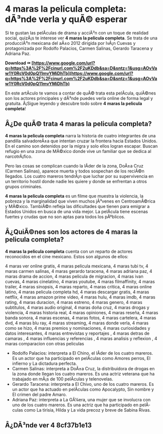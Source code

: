 # 4 maras la pelicula completa: dÃ³nde verla y quÃ© esperar

Si te gustan las pelÃ­culas de drama y acciÃ³n con un toque de realidad social, quizÃ¡s te interese ver **4 maras la pelicula completa**. Se trata de una producciÃ³n mexicana del aÃ±o 2012 dirigida por IvÃ¡n Cuevas y protagonizada por Rodolfo Palacios, Carmen Salinas, Gerardo Taracena y Adriana Paz.

**Download ✑ [https://www.google.com/url?q=https%3A%2F%2Fcinurl.com%2F2uKDdb&sa=D&sntz=1&usg=AOvVaw1Y0RcV0d0pQ11mvYMiDhTb](https://www.google.com/url?q=https%3A%2F%2Fcinurl.com%2F2uKDdb&sa=D&sntz=1&usg=AOvVaw1Y0RcV0d0pQ11mvYMiDhTb)**




En este artÃ­culo te vamos a contar de quÃ© trata esta pelÃ­cula, quiÃ©nes son los actores principales y dÃ³nde puedes verla online de forma legal y gratuita. Â¡Sigue leyendo y descubre todo sobre **4 maras la pelicula completa**!

## Â¿De quÃ© trata 4 maras la pelicula completa?

**4 maras la pelicula completa** narra la historia de cuatro integrantes de una pandilla salvadoreÃ±a que intentan cruzar la frontera hacia Estados Unidos. En el camino son detenidos por la migra y solo ellos logran escapar. Buscan refugio en una zona de MÃ©xico donde vive un familiar que se dedica al narcotrÃ¡fico.

Pero las cosas se complican cuando la lÃ­der de la zona, DoÃ±a Cruz (Carmen Salinas), aparece muerta y todos sospechan de los reciÃ©n llegados. Los cuatro mareros tendrÃ¡n que luchar por su supervivencia en un territorio hostil donde nadie les quiere y donde se enfrentan a otros grupos criminales.

**4 maras la pelicula completa** es un filme que muestra la violencia, la pobreza y la marginalidad que viven muchos jÃ³venes en CentroamÃ©rica y MÃ©xico. TambiÃ©n refleja las dificultades que tienen para emigrar a Estados Unidos en busca de una vida mejor. La pelÃ­cula tiene escenas fuertes y crudas que no son aptas para todos los pÃºblicos.

## Â¿QuiÃ©nes son los actores de 4 maras la pelicula completa?

**4 maras la pelicula completa** cuenta con un reparto de actores reconocidos en el cine mexicano. Estos son algunos de ellos:

4 maras ver online gratis,  4 maras pelicula mexicana,  4 maras tubi tv,  4 maras carmen salinas,  4 maras gerardo taracena,  4 maras adriana paz,  4 maras drama de accion,  4 maras pelicula de migracion,  4 maras ivan cuevas,  4 maras cinelatino,  4 maras youtube,  4 maras filmaffinity,  4 maras trailer,  4 maras sinopsis,  4 maras reparto,  4 maras critica,  4 maras online latino,  4 maras pelicula completa hd,  4 maras descargar gratis,  4 maras netflix,  4 maras amazon prime video,  4 maras hulu,  4 maras imdb,  4 maras rating,  4 maras duracion,  4 maras estreno,  4 maras genero,  4 maras subtitulos,  4 maras audio original,  4 maras doña cruz,  4 maras drogas y violencia,  4 maras historia real,  4 maras opiniones,  4 maras reseña,  4 maras banda sonora,  4 maras escenas,  4 maras fotos,  4 maras cartelera,  4 maras dvd,  4 maras blu ray,  4 maras streaming,  4 maras donde verla,  4 maras como se hizo,  4 maras premios y nominaciones,  4 maras curiosidades y datos interesantes,  4 maras entrevistas y reportajes ,  4 maras detras de camaras ,  4 maras influencias y referencias ,  4 maras analisis y reflexion ,  4 maras comparacion con otras peliculas

- Rodolfo Palacios: interpreta a El Chino, el lÃ­der de los cuatro mareros. Es un actor que ha participado en pelÃ­culas como Amores perros, El infierno y La dictadura perfecta.
- Carmen Salinas: interpreta a DoÃ±a Cruz, la distribuidora de drogas en la zona donde llegan los cuatro mareros. Es una actriz veterana que ha trabajado en mÃ¡s de 100 pelÃ­culas y telenovelas.
- Gerardo Taracena: interpreta a El Chivo, uno de los cuatro mareros. Es un actor que ha actuado en pelÃ­culas como Apocalypto, Sin nombre y El crimen del padre Amaro.
- Adriana Paz: interpreta a La GÃ¼era, una mujer que se involucra con uno de los cuatro mareros. Es una actriz que ha participado en pelÃ­culas como La tirisia, Hilda y La vida precoz y breve de Sabina Rivas.

## Â¿DÃ³nde ver 4 8cf37b1e13



